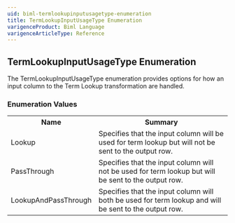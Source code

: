 ```yaml
---
uid: biml-termlookupinputusagetype-enumeration
title: TermLookupInputUsageType Enumeration
varigenceProduct: Biml Language
varigenceArticleType: Reference
---
```


## TermLookupInputUsageType Enumeration<div class="LanguageSummary"><div class ="SummaryItem">The TermLookupInputUsageType enumeration provides options for how an input column to the Term Lookup transformation are handled.</div></div><div class="EnumValueGroup">### Enumeration Values<table id="EnumValue" class="MemberList"><tbody><tr><th class="MemberNameColumnHeader">Name</th><th class="MemberSummaryColumnHeader">Summary</th></tr><tr class="cd0"><td class="MemberName">Lookup</td><td class="MemberSummary"><div class ="SummaryItem">Specifies that the input column will be used for term lookup but will not be sent to the output row.</div></td></tr><tr class="cd1"><td class="MemberName">PassThrough</td><td class="MemberSummary"><div class ="SummaryItem">Specifies that the input column will not be used for term lookup but will be sent to the output row.</div></td></tr><tr class="cd0"><td class="MemberName">LookupAndPassThrough</td><td class="MemberSummary"><div class ="SummaryItem">Specifies that the input column will both be used for term lookup and will be sent to the output row.</div></td></tr></tbody></table></div>